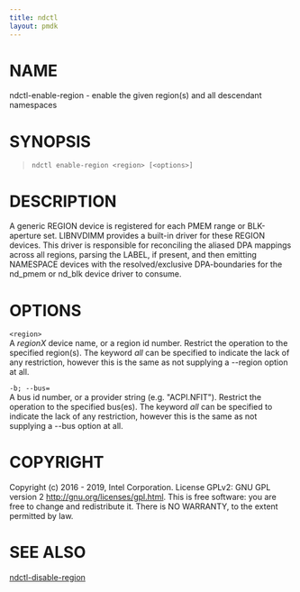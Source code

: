 ```yaml
---
title: ndctl
layout: pmdk
---
```


NAME
====

ndctl-enable-region - enable the given region(s) and all descendant
namespaces

SYNOPSIS
========

>     ndctl enable-region <region> [<options>]

DESCRIPTION
===========

A generic REGION device is registered for each PMEM range or
BLK-aperture set. LIBNVDIMM provides a built-in driver for these REGION
devices. This driver is responsible for reconciling the aliased DPA
mappings across all regions, parsing the LABEL, if present, and then
emitting NAMESPACE devices with the resolved/exclusive DPA-boundaries
for the nd\_pmem or nd\_blk device driver to consume.

OPTIONS
=======

`<region>`  
A *regionX* device name, or a region id number. Restrict the operation
to the specified region(s). The keyword *all* can be specified to
indicate the lack of any restriction, however this is the same as not
supplying a --region option at all.

`-b; --bus=`  
A bus id number, or a provider string (e.g. "ACPI.NFIT"). Restrict the
operation to the specified bus(es). The keyword *all* can be specified
to indicate the lack of any restriction, however this is the same as not
supplying a --bus option at all.

COPYRIGHT
=========

Copyright (c) 2016 - 2019, Intel Corporation. License GPLv2: GNU GPL
version 2 <http://gnu.org/licenses/gpl.html>. This is free software: you
are free to change and redistribute it. There is NO WARRANTY, to the
extent permitted by law.

SEE ALSO
========

[ndctl-disable-region](ndctl-disable-region.md)
